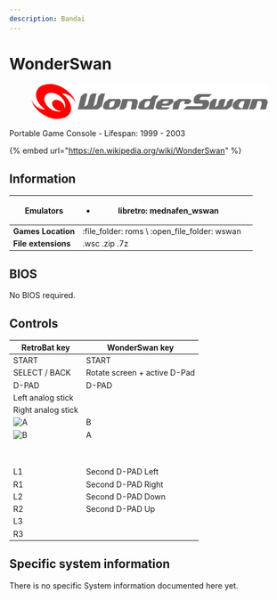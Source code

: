 ```yaml
---
description: Bandai
---
```


# WonderSwan

<figure><img src="https://raw.githubusercontent.com/fabricecaruso/es-theme-carbon/52ff37c9e265587d006945a2ba695b5a962b3a3d/art/logos/wonderswan.svg" alt=""><figcaption></figcaption></figure>

Portable Game Console - Lifespan: 1999 - 2003

{% embed url="https://en.wikipedia.org/wiki/WonderSwan" %}

## Information

| **Emulators**       | <ul><li>libretro: mednafen_wswan</li></ul>       |   |
| ------------------- | ------------------------------------------------ | - |
| **Games Location**  | :file\_folder: roms \ :open\_file\_folder: wswan |   |
| **File extensions** | .wsc .zip .7z                                    |   |

## BIOS

No BIOS required.

## Controls

| RetroBat key                                                                        | WonderSwan key               |
| ----------------------------------------------------------------------------------- | ---------------------------- |
| START                                                                               | START                        |
| SELECT / BACK                                                                       | Rotate screen + active D-Pad |
| D-PAD                                                                               | D-PAD                        |
| Left analog stick                                                                   |                              |
| Right analog stick                                                                  |                              |
| ![A](<../../.gitbook/assets/image (1) (2) (1).png>)                                 | B                            |
| ![B](<../../.gitbook/assets/image (4) (1).png>)                                     | A                            |
| <img src="../../.gitbook/assets/image (3) (1) (2).png" alt="" data-size="original"> |                              |
| <img src="../../.gitbook/assets/image (2) (1) (1).png" alt="" data-size="line">     |                              |
| L1                                                                                  | Second D-PAD Left            |
| R1                                                                                  | Second D-PAD Right           |
| L2                                                                                  | Second D-PAD Down            |
| R2                                                                                  | Second D-PAD Up              |
| L3                                                                                  |                              |
| R3                                                                                  |                              |

## Specific system information

There is no specific System information documented here yet.
